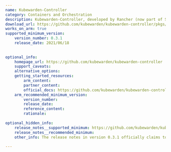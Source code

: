 ```yaml
---
name: Kubewarden-Controller
category: Containers and Orchestration
description: Kubewarden-Controller, developed by Rancher (now part of SUSE), is a Kubernetes controller that dynamically manages and reconciles Kubewarden admission policies with cluster webhooks. Kubewarden, originally created by SUSE Rancher, is a Kubernetes Policy Engine.
download_url: https://github.com/kubewarden/kubewarden-controller/pkgs/container/kubewarden-controller/versions
works_on_arm: true
supported_minimum_version:
    version_number: 0.3.1
    release_date: 2021/06/18
 
 
optional_info:
    homepage_url: https://github.com/kubewarden/kubewarden-controller
    support_caveats:
    alternative_options:
    getting_started_resources:
        arm_content:
        partner_content:
        official_docs: https://github.com/kubewarden/kubewarden-controller#installation
    arm_recommended_minimum_version:
        version_number:
        release_date:
        reference_content:
        rationale:
 
optional_hidden_info:
    release_notes__supported_minimum: https://github.com/kubewarden/kubewarden-controller/releases/tag/v0.3.1
    release_notes__recommended_minimum:
    other_info: The release notes in version 0.3.1 officially claims to include the correct Aarch64 controller binary in the published container images on the [GitHub registry](https://github.com/kubewarden/kubewarden-controller/pkgs/container/kubewarden-controller/3230427?tag=v0.3.1). However, the first stable version, 0.1.0, also publishes container images for Arm on the [GitHub registry](https://github.com/kubewarden/kubewarden-controller/pkgs/container/kubewarden-controller/1852016?tag=v0.1.0). 
 
---
```

